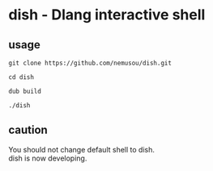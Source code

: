 # dish - Dlang interactive shell

## usage
```shell
git clone https://github.com/nemusou/dish.git

cd dish

dub build

./dish
```

## caution
You should not change default shell to dish.  
dish is now developing.  
